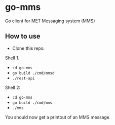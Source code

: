 # go-mms
Go client for MET Messaging system (MMS)


## How to use
- Clone this repo.

Shell 1.
- `cd go-mms`
- `go build ./cmd/mmsd`
- `./rest-api`

Shell 2:
- `cd go-mms`
- `go build ./cmd/mms`
- `./mms`

You should now get a printout of an MMS message.
